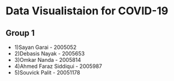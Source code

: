 # Data Visualistaion for COVID-19

## Group 1
* 1)Sayan Garai - 2005052
* 2)Debasis Nayak - 2005653
* 3)Omkar Nanda - 2005814
* 4)Ahmed Faraz Siddiqui - 2005987
* 5)Souvick Palit - 20051178 

